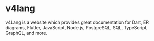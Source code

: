 # v4lang

v4Lang is a website which provides great documentation for Dart, ER diagrams, Flutter, JavaScript, Node.js, PostgreSQL, SQL, TypeScript, GraphQL, and more.
